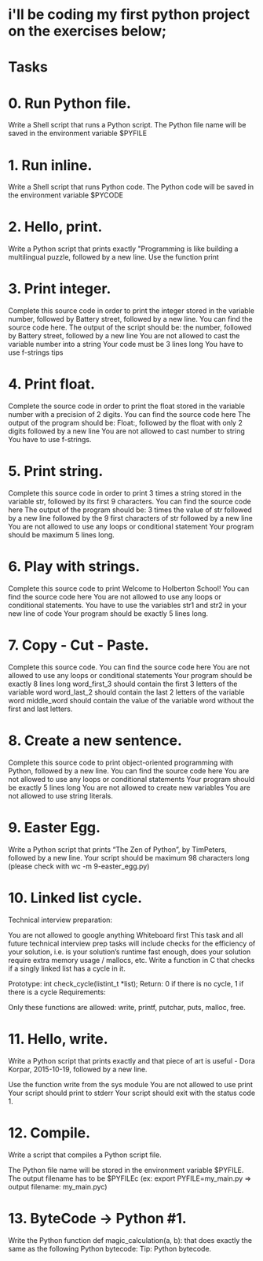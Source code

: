 # i'll be coding my first python project on the exercises below;

# Tasks

# 0. Run Python file.
Write a Shell script that runs a Python script.
The Python file name will be saved in the environment variable $PYFILE

# 1. Run inline.
Write a Shell script that runs Python code.
The Python code will be saved in the environment variable $PYCODE

# 2. Hello, print.
Write a Python script that prints exactly "Programming is like building a multilingual puzzle, followed by a new line.
Use the function print

# 3. Print integer.
Complete this source code in order to print the integer stored in the variable number, followed by Battery street, followed by a new line.
You can find the source code here.
The output of the script should be:
the number, followed by Battery street,
followed by a new line
You are not allowed to cast the variable number into a string
Your code must be 3 lines long
You have to use f-strings tips

# 4. Print float.
Complete the source code in order to print the float stored in the variable number with a precision of 2 digits.
You can find the source code here
The output of the program should be:
Float:, followed by the float with only 2 digits
followed by a new line
You are not allowed to cast number to string
You have to use f-strings.

# 5. Print string.
Complete this source code in order to print 3 times a string stored in the variable str, followed by its first 9 characters.
You can find the source code here
The output of the program should be:
3 times the value of str
followed by a new line
followed by the 9 first characters of str
followed by a new line
You are not allowed to use any loops or conditional statement
Your program should be maximum 5 lines long.

# 6. Play with strings.
Complete this source code to print Welcome to Holberton School!
You can find the source code here
You are not allowed to use any loops or conditional statements.
You have to use the variables str1 and str2 in your new line of code
Your program should be exactly 5 lines long.

# 7. Copy - Cut - Paste.
Complete this source code.
You can find the source code here
You are not allowed to use any loops or conditional statements
Your program should be exactly 8 lines long
word_first_3 should contain the first 3 letters of the variable word
word_last_2 should contain the last 2 letters of the variable word
middle_word should contain the value of the variable word without the first and last letters.

# 8. Create a new sentence.
Complete this source code to print object-oriented programming with Python, followed by a new line.
You can find the source code here
You are not allowed to use any loops or conditional statements
Your program should be exactly 5 lines long
You are not allowed to create new variables
You are not allowed to use string literals.

# 9. Easter Egg.
Write a Python script that prints “The Zen of Python”, by TimPeters, followed by a new line.
Your script should be maximum 98 characters long (please check with wc -m 9-easter_egg.py)

# 10. Linked list cycle.
Technical interview preparation:

You are not allowed to google anything
Whiteboard first
This task and all future technical interview prep tasks will include checks for the efficiency of your solution, i.e. is your solution’s runtime fast enough, does your solution require extra memory usage / mallocs, etc.
Write a function in C that checks if a singly linked list has a cycle in it.

Prototype: int check_cycle(listint_t *list);
Return: 0 if there is no cycle, 1 if there is a cycle
Requirements:

Only these functions are allowed: write, printf, putchar, puts, malloc, free.

# 11. Hello, write.
Write a Python script that prints exactly and that piece of art is useful - Dora Korpar, 2015-10-19, followed by a new line.

Use the function write from the sys module
You are not allowed to use print
Your script should print to stderr
Your script should exit with the status code 1.

# 12. Compile.
Write a script that compiles a Python script file.

The Python file name will be stored in the environment variable $PYFILE.
The output filename has to be $PYFILEc (ex: export PYFILE=my_main.py => output filename: my_main.pyc)

# 13. ByteCode -> Python #1.
Write the Python function def magic_calculation(a, b): that does exactly the same as the following Python bytecode:
Tip: Python bytecode.
